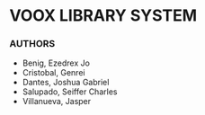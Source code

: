 # VOOX LIBRARY SYSTEM
### AUTHORS
- Benig, Ezedrex Jo
- Cristobal, Genrei
- Dantes, Joshua Gabriel
- Salupado, Seiffer Charles
- Villanueva, Jasper
